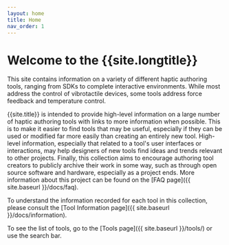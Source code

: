 ```yaml
---
layout: home
title: Home
nav_order: 1
---
```


# Welcome to the {{site.longtitle}}

This site contains information on a variety of different haptic authoring tools, ranging from SDKs to complete interactive environments.
While most address the control of vibrotactile devices, some tools address force feedback and temperature control.

{{site.title}} is intended to provide high-level information on a large number of haptic authoring tools with links to more information when possible.
This is to make it easier to find tools that may be useful, especially if they can be used or modified far more easily than creating an entirely new tool.
High-level information, especially that related to a tool's user interfaces or interactions, may help designers of new tools find ideas and trends relevant to other projects.
Finally, this collection aims to encourage authoring tool creators to publicly archive their work in some way, such as through open source software and hardware, especially as a project ends.
More information about this project can be found on the [FAQ page]({{ site.baseurl }}/docs/faq).

To understand the information recorded for each tool in this collection, please consult the [Tool Information page]({{ site.baseurl }}/docs/information).

To see the list of tools, go to the [Tools page]({{ site.baseurl }}/tools/) or use the search bar.
